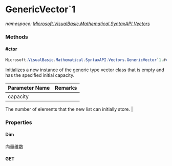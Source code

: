 ﻿# GenericVector`1
_namespace: <a href="#" onClick="load('/docs/Microsoft.VisualBasic.Mathematical.SyntaxAPI.Vectors/index.md')">Microsoft.VisualBasic.Mathematical.SyntaxAPI.Vectors</a>_





### Methods

#### #ctor
```csharp
Microsoft.VisualBasic.Mathematical.SyntaxAPI.Vectors.GenericVector`1.#ctor(System.Int32)
```
Initializes a new instance of the generic type vector class that
 is empty and has the specified initial capacity.

|Parameter Name|Remarks|
|--------------|-------|
|capacity|
 The number of elements that the new list can initially store.
 |



### Properties

#### Dim
向量维数
#### GET

